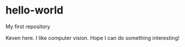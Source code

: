 # hello-world
My first repository

Keven here. I like computer vision. 
Hope I can do something interesting! 
